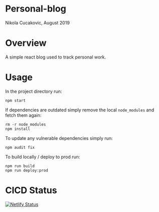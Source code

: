 # Personal-blog
Nikola Cucakovic, August 2019

# Overview
A simple react blog used to track personal work.

# Usage
In the project directory run:
```
npm start
```

If dependencies are outdated simply remove the local `node_modules` and fetch them again:
```
rm -r node_modules
npm install
```

To update any vulnerable dependencies simply run:
```
npm audit fix
```

To build locally / deploy to prod run:
```
npm run build
npm run deploy:prod
```

# CICD Status
[![Netlify Status](https://api.netlify.com/api/v1/badges/a7c17832-cf4f-4761-bcf3-59a652ff9bf9/deploy-status)](https://app.netlify.com/sites/reverent-davinci-a4289d/deploys)
